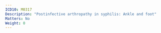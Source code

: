 ```yaml
---
ICD10: M0317
Description: "Postinfective arthropathy in syphilis: Ankle and foot"
Matters: No
Weight: 0
---
```


